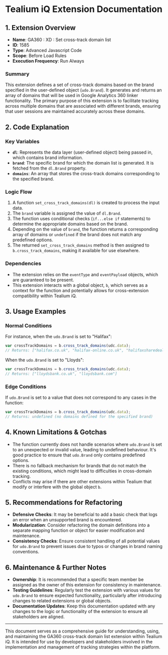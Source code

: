 # Tealium iQ Extension Documentation

## 1. Extension Overview

- **Name**: GA360 : XD : Set cross-track domain list
- **ID**: 1585
- **Type**: Advanced Javascript Code
- **Scope**: Before Load Rules
- **Execution Frequency**: Run Always

### Summary
This extension defines a set of cross-track domains based on the brand specified in the user-defined object (`udo.Brand`). It generates and returns an array of domains that will be used in Google Analytics 360 linker functionality. The primary purpose of this extension is to facilitate tracking across multiple domains that are associated with different brands, ensuring that user sessions are maintained accurately across these domains.

## 2. Code Explanation

### Key Variables
- **`dl`**: Represents the data layer (user-defined object) being passed in, which contains brand information.
- **`brand`**: The specific brand for which the domain list is generated. It is fetched from the `dl.Brand` property.
- **`domains`**: An array that stores the cross-track domains corresponding to the specified brand.

### Logic Flow
1. A function `set_cross_track_domains(dl)` is created to process the input data.
2. The `brand` variable is assigned the value of `dl.Brand`.
3. The function uses conditional checks (`if...else if` statements) to determine the appropriate domains based on the brand.
4. Depending on the value of `brand`, the function returns a corresponding array of domains or `undefined` if the brand does not match any predefined options.
5. The returned `set_cross_track_domains` method is then assigned to `b.cross_track_domains`, making it available for use elsewhere.

### Dependencies
- The extension relies on the `eventType` and `eventPayload` objects, which are guaranteed to be present.
- This extension interacts with a global object, `b`, which serves as a context for the function and potentially allows for cross-extension compatibility within Tealium iQ.

## 3. Usage Examples

### Normal Conditions
For instance, when the `udo.Brand` is set to "Halifax":
```javascript
var crossTrackDomains = b.cross_track_domains(udc.data);
// Returns: ["halifax.co.uk", "halifax-online.co.uk", "halifaxsharedealing-online.co.uk"]
```
When the `udo.Brand` is set to "Lloyds":
```javascript
var crossTrackDomains = b.cross_track_domains(udc.data);
// Returns: ["lloydsbank.co.uk", "lloydsbank.com"]
```

### Edge Conditions
If `udo.Brand` is set to a value that does not correspond to any cases in the function:
```javascript
var crossTrackDomains = b.cross_track_domains(udc.data);
// Returns: undefined (no domains defined for the specified brand)
```

## 4. Known Limitations & Gotchas

- The function currently does not handle scenarios where `udo.Brand` is set to an unexpected or invalid value, leading to undefined behaviour. It's good practice to ensure that `udo.Brand` only contains predefined options.
- There is no fallback mechanism for brands that do not match the existing conditions, which might lead to difficulties in cross-domain tracking.
- Conflicts may arise if there are other extensions within Tealium that modify or interfere with the global object `b`.

## 5. Recommendations for Refactoring

- **Defensive Checks**: It may be beneficial to add a basic check that logs an error when an unsupported brand is encountered.
- **Modularization**: Consider refactoring the domain definitions into a separate mapping function or object for easier modification and maintenance.
- **Consistency Checks**: Ensure consistent handling of all potential values for `udo.Brand` to prevent issues due to typos or changes in brand naming conventions.

## 6. Maintenance & Further Notes

- **Ownership**: It is recommended that a specific team member be assigned as the owner of this extension for consistency in maintenance.
- **Testing Guidelines**: Regularly test the extension with various values for `udo.Brand` to ensure expected functionality, particularly after introducing changes to related extensions or global objects.
- **Documentation Updates**: Keep this documentation updated with any changes to the logic or functionality of the extension to ensure all stakeholders are aligned.

---

This document serves as a comprehensive guide for understanding, using, and maintaining the GA360 cross-track domain list extension within Tealium iQ. It is intended for use by developers and stakeholders involved in the implementation and management of tracking strategies within the platform.